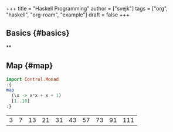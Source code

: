 +++
title = "Haskell Programming"
author = ["svejk"]
tags = ["org", "haskell", "org-roam", "example"]
draft = false
+++

## Basics {#basics}

\*\*


## Map {#map}

```haskell
import Control.Monad
:{
map
  (\x -> x*x + x + 1)
  [1..10]
:}
```

|   |   |    |    |    |    |    |    |    |     |
|---|---|----|----|----|----|----|----|----|-----|
| 3 | 7 | 13 | 21 | 31 | 43 | 57 | 73 | 91 | 111 |

